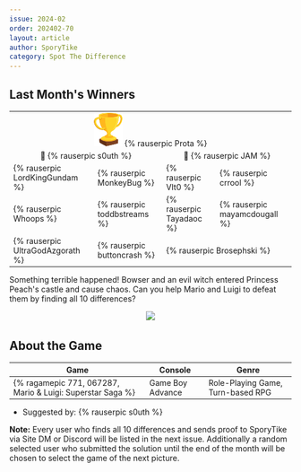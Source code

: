```yaml
---
issue: 2024-02
order: 202402-70
layout: article
author: SporyTike
category: Spot The Difference
---
```


## Last Month's Winners

<table><tbody>
  <tr>
    <td colspan="4" style="text-align: center; vertical-align: middle;"><div class="bingo-winner-small"><img src="../../img/trophy_small.png"/> {% rauserpic Prota %}</div></td>
  </tr>
  <tr>
    <td colspan="2" style="text-align: center; vertical-align: middle;">🥈 {% rauserpic s0uth %}</td>
    <td colspan="2" style="text-align: center; vertical-align: middle;">🥉 {% rauserpic JAM %}</td>
  </tr>
  <tr>
    <td>{% rauserpic LordKingGundam %}</td>
    <td>{% rauserpic MonkeyBug %}</td>
    <td>{% rauserpic Vlt0 %}</td>
    <td>{% rauserpic crrool %}</td>
  </tr>
  <tr>
    <td>{% rauserpic Whoops %}</td>
    <td>{% rauserpic toddbstreams %}</td>
    <td>{% rauserpic Tayadaoc %}</td>
    <td>{% rauserpic mayamcdougall %}</td>
  </tr>
  <tr>
    <td>{% rauserpic UltraGodAzgorath %}</td>
    <td>{% rauserpic buttoncrash %}</td>
    <td colspan="2">{% rauserpic Brosephski %}</td>
  </tr>
</tbody></table>

Something terrible happened! Bowser and an evil witch entered Princess Peach's castle and cause chaos. Can you help Mario and Luigi to defeat them by finding all 10 differences?

<p align="center">
  <img src="img/Fun/SpotTheDifferenceTemp.png" />
</p>

## About the Game

| Game                                                       | Console          | Genre                             |
| ---------------------------------------------------------- | ---------------- | --------------------------------- |
| {% ragamepic 771, 067287, Mario & Luigi: Superstar Saga %} | Game Boy Advance | Role-Playing Game, Turn-based RPG |


* Suggested by: {% rauserpic s0uth %}

**Note:** Every user who finds all 10 differences and sends proof to SporyTike via Site DM or Discord will be listed in the next issue. Additionally a random selected user who submitted the solution until the end of the month will be chosen to select the game of the next picture.

